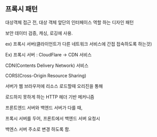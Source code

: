 ## 프록시 패턴

대상객체 접근 전, 대상 객체 앞단의 인터페이스 역할 하는 디자인 패턴

보안 데이터 검증, 캐싱, 로깅에 사용.

ex) 프록시 서버(클라이언트가 다른 네트워크 서비스에 간접 접속하도록 하는것)

Ex)
프록시 서버 : CloudFlare -> CDN 서비스

CDN(Contents Delivery Network) 서비스

CORS(Cross-Origin Resource Sharing)

서버가 웹 브라우저에 리소스 로드할때 오리진을 통해

로드하지 못하게 하는 HTTP 헤더 기반 메커니즘

프론트엔드 서버와 백엔드 서버가 다를 때,

프록시 서버를 두어, 프론트에서 백엔드 서버 요청시

백엔스 서버 주소로 변경 하도록 함.
